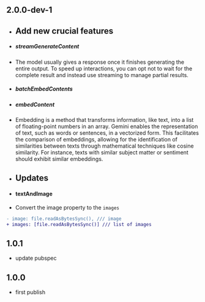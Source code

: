 ## 2.0.0-dev-1

* ## Add new crucial features
* ##### streamGenerateContent
* The model usually gives a response once it finishes generating the entire output. To speed up interactions, you can opt not to wait for the complete result and instead use streaming to manage partial results.
* ##### batchEmbedContents
* ##### embedContent
* Embedding is a method that transforms information, like text, into a list of floating-point numbers in an array. Gemini enables the representation of text, such as words or sentences, in a vectorized form. This facilitates the comparison of embeddings, allowing for the identification of similarities between texts through mathematical techniques like cosine similarity. For instance, texts with similar subject matter or sentiment should exhibit similar embeddings.
* ## Updates
* #### textAndImage
* Convert the image property to the `images`
```diff
- image: file.readAsBytesSync(), /// image
+ images: [file.readAsBytesSync()] /// list of images
```

## 1.0.1

* update pubspec

## 1.0.0

* first publish
